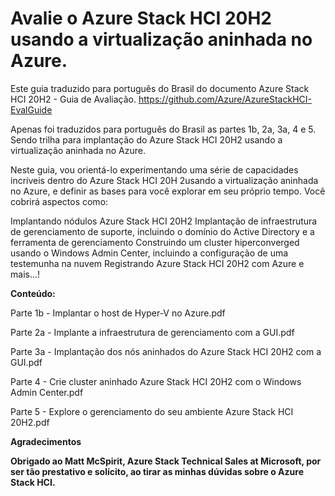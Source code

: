 # Avalie o Azure Stack HCI 20H2 usando a virtualização aninhada no Azure.

Este guia traduzido para português do Brasil do documento Azure Stack HCI 20H2 - Guia de Avaliação. https://github.com/Azure/AzureStackHCI-EvalGuide

Apenas foi traduzidos para português do Brasil as partes 1b, 2a, 3a, 4 e 5. Sendo trilha para implantação do Azure Stack HCI 20H2 usando a virtualização aninhada no Azure.

Neste guia, vou orientá-lo experimentando uma série de capacidades incríveis dentro do Azure Stack HCI 20H 2usando a virtualização aninhada no Azure, e definir as bases para você explorar em seu próprio tempo. Você cobrirá aspectos como:

Implantando nódulos Azure Stack HCI 20H2
Implantação de infraestrutura de gerenciamento de suporte, incluindo o domínio do Active Directory e a ferramenta de gerenciamento
Construindo um cluster hiperconverged usando o Windows Admin Center, incluindo a configuração de uma testemunha na nuvem
Registrando Azure Stack HCI 20H2 com Azure
e mais...!

**Conteúdo:**

Parte 1b - Implantar o host de Hyper-V no Azure.pdf

Parte 2a - Implante a infraestrutura de gerenciamento com a GUI.pdf

Parte 3a - Implantação dos nós aninhados do Azure Stack HCI 20H2 com a GUI.pdf

Parte 4 - Crie cluster aninhado Azure Stack HCI 20H2 com o Windows Admin Center.pdf

Parte 5 - Explore o gerenciamento do seu ambiente Azure Stack HCI 20H2.pdf

**Agradecimentos**

**Obrigado ao Matt McSpirit, Azure Stack Technical Sales at Microsoft, por ser tão prestativo e solícito, ao tirar as minhas dúvidas sobre o Azure Stack HCI.**
